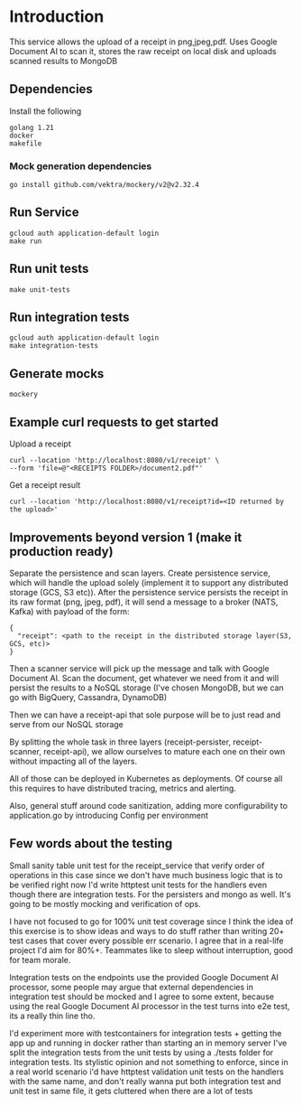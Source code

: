 # Introduction

This service allows the upload of a receipt in png,jpeg,pdf.
Uses Google Document AI to scan it, stores the raw receipt on local disk and uploads scanned results to MongoDB

## Dependencies

Install the following

```
golang 1.21
docker
makefile  
```
### Mock generation dependencies
```
go install github.com/vektra/mockery/v2@v2.32.4
```

## Run Service

```shell
gcloud auth application-default login
make run
```

## Run unit tests

```
make unit-tests
```

## Run integration tests

```
gcloud auth application-default login
make integration-tests
```

## Generate mocks 
```
mockery 
```

## Example curl requests to get started

Upload a receipt
```
curl --location 'http://localhost:8080/v1/receipt' \
--form 'file=@"<RECEIPTS FOLDER>/document2.pdf"'
```

Get a receipt result
```
curl --location 'http://localhost:8080/v1/receipt?id=<ID returned by the upload>'
```


## Improvements beyond version 1 (make it production ready)

Separate the persistence and scan layers.
Create persistence service, which will handle the upload solely (implement it to support any distributed storage (GCS, S3 etc)).
After the persistence service persists the receipt in its raw format (png, jpeg, pdf), it will send a message to a broker (NATS, Kafka) 
with payload of the form:
```
{
  "receipt": <path to the receipt in the distributed storage layer(S3, GCS, etc)> 
}
```
Then a scanner service will pick up the message and talk with Google Document AI. Scan the document, get whatever we need
from it and will persist the results to a NoSQL storage (I've chosen MongoDB, but we can go with BigQuery, Cassandra, DynamoDB)

Then we can have a receipt-api that sole purpose will be to just read and serve from our NoSQL storage

By splitting the whole task in three layers (receipt-persister, receipt-scanner, receipt-api), 
we allow ourselves to mature each one on their own without impacting all of the layers.

All of those can be deployed in Kubernetes as deployments. 
Of course all this requires to have distributed tracing, metrics and alerting. 

Also, general stuff around code sanitization, adding more configurability to application.go by introducing Config per environment

## Few words about the testing

Small sanity table unit test for the receipt_service that verify order of operations in this case since we don't have much business logic that is to be verified right now
I'd write httptest unit tests for the handlers even though there are integration tests. For the persisters and mongo as well. It's going to be mostly mocking and verification of ops.

I have not focused to go for 100% unit test coverage since I think the idea of this exercise is to show ideas and ways to do stuff rather than writing 20+ test cases that cover every possible err scenario.
I agree that in a real-life project I'd aim for 80%+. Teammates like to sleep without interruption, good for team morale.

Integration tests on the endpoints use the provided Google Document AI processor, some people may argue that external dependencies in integration test should be mocked
and I agree to some extent, because using the real Google Document AI processor in the test turns into e2e test, its a really thin line tho.

I'd experiment more with testcontainers for integration tests + getting the app up and running in docker rather than starting an in memory server
I've split the integration tests from the unit tests by using a ./tests folder for integration tests. Its stylistic opinion and not something to enforce, since in a 
real world scenario i'd have httptest validation unit tests on the handlers with the same name, and don't really wanna put both integration test and unit test in same file, it gets cluttered when there are a lot of tests